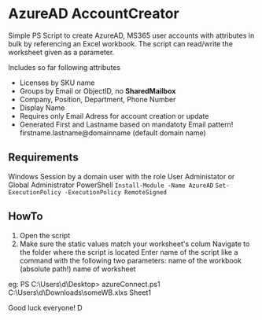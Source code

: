 # AzureAD AccountCreator
Simple PS Script to create AzureAD, MS365 user accounts with attributes in bulk by referencing an Excel workbook. The script can read/write the worksheet given as a parameter. 

Includes so far following attributes

- Licenses by SKU name
- Groups by Email or ObjectID, no **SharedMailbox**
- Company, Position, Department, Phone Number
- Display Name
- Requires only Email Adress for account creation or update
- Generated First and Lastname based on mandatoty Email pattern!
firstname.lastname@domainname (default domain name)


## Requirements ##
Windows Session by a domain user with the role User Administator or Global Administrator
PowerShell
`Install-Module -Name AzureAD`
`Set-ExecutionPolicy -ExecutionPolicy RemoteSigned`

## HowTo ##
1) Open the script
2) Make sure the static values match your worksheet's colum
Navigate to the folder where the script is located
Enter name of the script like a command with the following two parameters:
    name of the workbook (absolute path!) name of worksheet

eg: PS C:\Users\d\Desktop> azureConnect.ps1 C:\Users\d\Downloads\someWB.xlxs Sheet1

Good luck everyone!
D





